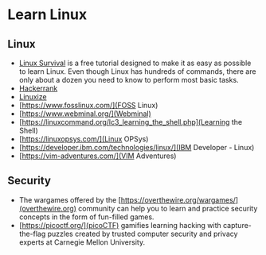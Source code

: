 # Learn Linux

## Linux
- [Linux Survival](https://linuxsurvival.com/) is a free tutorial designed to make it as easy as possible to learn Linux. Even though
  Linux has hundreds of commands, there are only about a dozen you need to know to perform most basic tasks.
- [Hackerrank](https://www.hackerrank.com/domains/shell)
- [Linuxize](https://linuxize.com/)
- [https://www.fosslinux.com/](FOSS Linux)
- [https://www.webminal.org/](Webminal)
- [https://linuxcommand.org/lc3_learning_the_shell.php](Learning the Shell)
- [https://linuxopsys.com/](Linux OPSys)
- [https://developer.ibm.com/technologies/linux/](IBM Developer - Linux)
- [https://vim-adventures.com/](VIM Adventures)
    
## Security

- The wargames offered by the [https://overthewire.org/wargames/](overthewire.org) community can help
  you to learn and practice security concepts in the form of fun-filled games.
- [https://picoctf.org/](picoCTF) gamifies learning hacking with capture-the-flag puzzles created by
  trusted computer security and privacy experts at Carnegie Mellon University.



